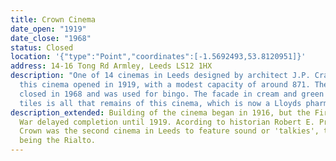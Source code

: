 ```yaml
---
title: Crown Cinema
date_open: "1919"
date_close: "1968"
status: Closed
location: '{"type":"Point","coordinates":[-1.5692493,53.8120951]}'
address: 14-16 Tong Rd Armley, Leeds LS12 1HX
description: "One of 14 cinemas in Leeds designed by architect J.P. Crawford,
  this cinema opened in 1919, with a modest capacity of around 871. The cinema
  closed in 1968 and was used for bingo. The facade in cream and green faiance
  tiles is all that remains of this cinema, which is now a Lloyds pharmacy. "
description_extended: Building of the cinema began in 1916, but the First World
  War delayed completion until 1919. Acording to historian Robert E. Preedy, the
  Crown was the second cinema in Leeds to feature sound or 'talkies', the first
  being the Rialto.
---
```

